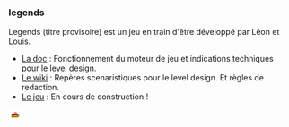 ### legends 

Legends (titre provisoire) est un jeu en train d'être développé par Léon et Louis.

- [La doc](doc) : Fonctionnement du moteur de jeu et indications techniques pour le level design.
- [Le wiki](https://github.com/LeonLenclos/legends/wiki) : Repères scenaristiques pour le level design. Et règles de redaction.
- [Le jeu](https://leonlenclos.github.io/legends/game/) : En cours de construction !


![](game/assets/img/entities/bateau.png)
